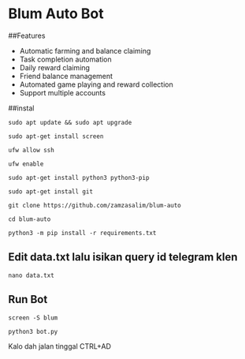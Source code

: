 # Blum Auto Bot

##Features

- Automatic farming and balance claiming
- Task completion automation
- Daily reward claiming
- Friend balance management
- Automated game playing and reward collection
- Support multiple accounts

##instal
```
sudo apt update && sudo apt upgrade
```
```
sudo apt-get install screen
```
```
ufw allow ssh
```
```
ufw enable
```
```
sudo apt-get install python3 python3-pip
```
```
sudo apt-get install git
```
```
git clone https://github.com/zamzasalim/blum-auto
```
```
cd blum-auto
```
```
python3 -m pip install -r requirements.txt
```

## Edit data.txt lalu isikan query id telegram klen
```
nano data.txt
```
## Run Bot
```
screen -S blum
```
```
python3 bot.py
```
Kalo dah jalan tinggal CTRL+AD
